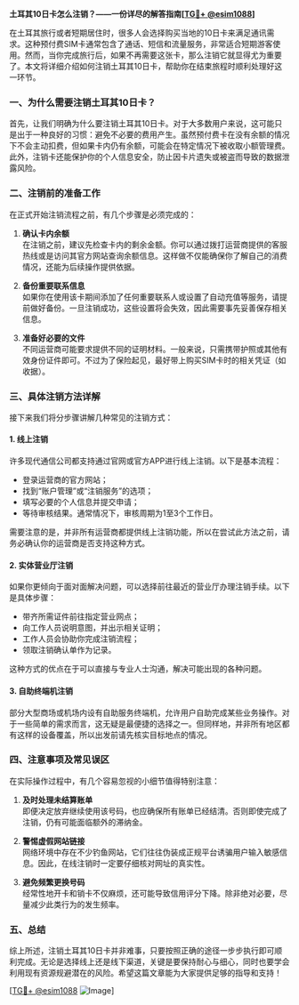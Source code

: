 **土耳其10日卡怎么注销？——一份详尽的解答指南[[TG💪+ @esim1088](https://t.me/s/esim1088)]**

在土耳其旅行或者短期居住时，很多人会选择购买当地的10日卡来满足通讯需求。这种预付费SIM卡通常包含了通话、短信和流量服务，非常适合短期游客使用。然而，当你完成旅行后，如果不再需要这张卡，那么注销它就显得尤为重要了。本文将详细介绍如何注销土耳其10日卡，帮助你在结束旅程时顺利处理好这一环节。

### 一、为什么需要注销土耳其10日卡？

首先，让我们明确为什么要注销土耳其10日卡。对于大多数用户来说，这可能只是出于一种良好的习惯：避免不必要的费用产生。虽然预付费卡在没有余额的情况下不会主动扣费，但如果卡内仍有余额，可能会在特定情况下被收取小额管理费。此外，注销卡还能保护你的个人信息安全，防止因卡片遗失或被盗而导致的数据泄露风险。

### 二、注销前的准备工作

在正式开始注销流程之前，有几个步骤是必须完成的：

1. **确认卡内余额**  
   在注销之前，建议先检查卡内的剩余金额。你可以通过拨打运营商提供的客服热线或是访问其官方网站查询余额信息。这样做不仅能确保你了解自己的消费情况，还能为后续操作提供依据。

2. **备份重要联系信息**  
   如果你在使用该卡期间添加了任何重要联系人或设置了自动充值等服务，请提前做好备份。一旦注销成功，这些设置将会失效，因此需要事先妥善保存相关信息。

3. **准备好必要的文件**  
   不同运营商可能要求提供不同的证明材料。一般来说，只需携带护照或其他有效身份证件即可。不过为了保险起见，最好带上购买SIM卡时的相关凭证（如收据）。

### 三、具体注销方法详解

接下来我们将分步骤讲解几种常见的注销方式：

#### 1. 线上注销
许多现代通信公司都支持通过官网或官方APP进行线上注销。以下是基本流程：
- 登录运营商的官方网站；
- 找到“账户管理”或“注销服务”的选项；
- 填写必要的个人信息并提交申请；
- 等待审核结果。通常情况下，审核周期为1至3个工作日。

需要注意的是，并非所有运营商都提供线上注销功能，所以在尝试此方法之前，请务必确认你的运营商是否支持这种方式。

#### 2. 实体营业厅注销
如果你更倾向于面对面解决问题，可以选择前往最近的营业厅办理注销手续。以下是具体步骤：
- 带齐所需证件前往指定营业网点；
- 向工作人员说明意图，并出示相关证明；
- 工作人员会协助你完成注销流程；
- 领取注销确认单作为记录。

这种方式的优点在于可以直接与专业人士沟通，解决可能出现的各种问题。

#### 3. 自助终端机注销
部分大型商场或机场内设有自助服务终端机，允许用户自助完成某些业务操作。对于一些简单的需求而言，这无疑是最便捷的选择之一。但同样地，并非所有地区都有这样的设备覆盖，所以出发前请先核实目标地点的情况。

### 四、注意事项及常见误区

在实际操作过程中，有几个容易忽视的小细节值得特别注意：

1. **及时处理未结算账单**  
   即便决定放弃继续使用该号码，也应确保所有账单已经结清。否则即使完成了注销，仍有可能面临额外的滞纳金。

2. **警惕虚假网站链接**  
   网络环境中存在不少钓鱼网站，它们往往伪装成正规平台诱骗用户输入敏感信息。因此，在线注销时一定要仔细核对网址的真实性。

3. **避免频繁更换号码**  
   经常性地开卡和销卡不仅麻烦，还可能导致信用评分下降。除非绝对必要，尽量减少此类行为的发生频率。

### 五、总结

综上所述，注销土耳其10日卡并非难事，只要按照正确的途径一步步执行即可顺利完成。无论是选择线上还是线下渠道，关键是要保持耐心与细心，同时也要学会利用现有资源规避潜在的风险。希望这篇文章能为大家提供足够的指导和支持！

[[TG💪+ @esim1088](https://t.me/s/esim1088) ![Image](https://i.postimg.cc/4NQfJmqS/Snipaste-2025-05-13-00-14-12.png)]